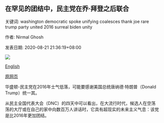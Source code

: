 ## 在罕见的团结中，民主党在乔·拜登之后联合

关键词: washington democratic spoke unifying coalesces thank joe rare trump party united 2016 surreal biden unity

作者: Nirmal Ghosh

发表日期: 2020-08-21 21:36:19+08:00

![](https://www.straitstimes.com/sites/all/themes/custom/bootdemo/images/facebook_default_pic.jpg)

[English](In%20rare%20unity%2C%20Democratic%20Party%20coalesces%20behind%20Joe%20Biden.md)

[原网页](https://www.straitstimes.com/world/united-states/in-rare-unity-democratic-party-coalesces-behind-joe-biden)

华盛顿-民主党在2016年士气低落，可能要感谢美国总统唐纳德·特朗普（Donald Trump）统一其。

从民主全国代表大会（DNC）的四天中可以看出，在大流行时代，候选人在空荡荡的大厅或在自己的家中向数百万人讲话时，它具有超现实的未来主义气息：该党是比2016年更加团结。